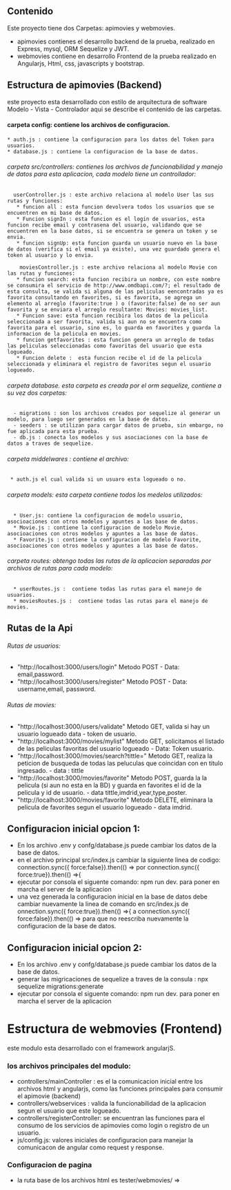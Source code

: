 ## Contenido
Este proyecto tiene dos Carpetas: apimovies y webmovies.
 + apimovies contienes el desarrollo backend de la prueba, realizado en Express, mysql, ORM  Sequelize y JWT. 
 + webmovies contiene en desarrollo Frontend de la prueba realizado en Angularjs, Html, css, javascripts y bootstrap.

 ## Estructura de apimovies (Backend)
 este proyecto esta desarrollado con estilo de arquitectura de software Modelo - Vista - Controlador aqui se describe el contenido de las carpetas.
 
 #### carpeta config: contiene los archivos de configuracion.
    * auth.js : contiene la configuracion para los datos del Token para usuarios.
    * database.js : contiene la configuracion de la base de datos.
    
###### carpeta src/controllers:  contienes los archivos de funcionabilidad y manejo de datos para esta aplicacion, cada modelo tiene un controllador:

      userController.js : este archivo relaciona al modelo User las sus rutas y funciones:
       * funcion all : esta funcion devolvera todos los usuarios que se encuentren en mi base de datos.
       * Funcion signIn : esta funcion es el login de usuarios, esta funcion recibe email y contrasena del usuario, validando que se encuentren en la base datos, si se encuentra se genera un token y se envia.
       * funcion signUp: esta funcion guarda un usuario nuevo en la base de datos (verifica si el email ya existe), una vez guardado genera el token al usuario y lo envia.
       
        moviesController.js : este archivo relaciona al modelo Movie con las rutas y funciones:
       * funcion search: esta funcion recibira un nombre, con este nombre se consumira el servicio de http://www.omdbapi.com/?; el resultado de esta consulta, se valida si alguna de las peliculas eencontradas ya es favorita consultando en favorites, si es favorita, se agrega un elemento al arreglo (favorite:true ) o (favorite:false) de no ser aun favorita y se enviara el arreglo resultante: Movies: movies_list.
       * Funcion save: esta funcion recibira los datos de la pelicula seleccionada a ser favorita, valida si aun no se encuentra como favorita para el usuario, sino es, lo guarda en favorites y guarda la informacion de la pelicula en movies.
       * funcion getfavorites : esta funcion genera un arreglo de todas las peliculas seleccionadas como favoritas del usuario que esta logueado.
       * Funcion delete :  esta funcion recibe el id de la pelicula seleccionada y eliminara el registro de favorites segun el usuario logueado.

   ###### carpeta database. esta carpeta es creada por el orm sequelize, contiene a su vez dos carpetas:
      - migrations : son los archivos creados por sequelize al generar un modelo, para luego ser generados en la base de datos.
      - seeders : se utilizan para cargar datos de prueba, sin embargo, no fue aplicada para esta prueba.
      - db.js : conecta los modelos y sus asociaciones con la base de datos a traves de sequelize.
   ###### carpeta middelwares : contiene el archivo:
     * auth.js el cual valida si un usuaro esta logueado o no.
   
   ###### carpeta models: esta carpeta contiene todos los medelos utilizados:
      * User.js: contiene la configuracion de modelo usuario, asocioaciones con otros modelos y apuntes a las base de datos.
      * Movie.js : contiene la configuracion de modelo Movie, asocioaciones con otros modelos y apuntes a las base de datos.
      * Favorite.js : contiene la configuracion de modelo Favorite, asocioaciones con otros modelos y apuntes a las base de datos.
  
  ###### carpeta routes: obtengo todas las rutas de la aplicacion separadas por archivos de rutas para cada modelo:
      * userRoutes.js :  contiene todas las rutas para el manejo de usuarios.
      * moviesRoutes.js :  contiene todas las rutas para el manejo de movies.
      
  ## Rutas de la Api
  ###### Rutas de usuarios:
   + "http://localhost:3000/users/login" Metodo POST - Data: email,password.
   + "http://localhost:3000/users/register" Metodo POST - Data: username,email, password.
  ###### Rutas de movies:
  * "http://localhost:3000/users/validate" Metodo GET, valida si hay un usuario logueado data - token de usuario.
  * "http://localhost:3000/movies/mylist" Metodo GET, solicitamos el listado de las peliculas favoritas del usuario logueado - Data: Token usuario.
  * "http://localhost:3000/movies/search?tittle=" Metodo GET, realiza la peticion de busqueda de todas las peluculas que coincidan con en titulo ingresado. - data : tittle
  * "http://localhost:3000/movies/favorite" Metodo POST, guarda la la pelicula (si aun no esta en la BD) y guarda en favorites el id de la pelicula y id de usuario. - data tittle,imdrid,year,type,poster.
  * "http://localhost:3000/movies/favorite" Metodo DELETE, eliminara la pelicula de favorites segun el usuario logueado - data imdrid.
  
  ## Configuracion inicial opcion 1:
  * En los archivo .env y confg/database.js puede cambiar los datos de la base de datos.
  * en el archivo principal src/index.js cambiar la siguiente linea de codigo: connection.sync({ force:false}).then(() => por connection.sync({ force:true}).then(() =>{
  * ejecutar por consola el siguente comando:  npm run dev. para poner en marcha el server de la aplicacion 
  * una vez generada la configuracion inicial en la base de datos debe cambiar nuevamente la linea de comando en src/index.js de onnection.sync({ force:true}).then(() =>{ a    connection.sync({ force:false}).then(() => para que no reescriba nuevamente la configuracion de la base de datos.
  
   ## Configuracion inicial opcion 2:
  * En los archivo .env y confg/database.js puede cambiar los datos de la base de datos.
  * generar las migricaciones de sequelize a traves de la consula :  npx sequelize migrations:generate
  * ejecutar por consola el siguente comando:  npm run dev. para poner en marcha el server de la aplicacion 
  
  # Estructura de webmovies (Frontend)
 este modulo esta desarrollado con el framework angularjS.
 
 ### los archivos principales del modulo:
 *  controllers/mainController : es el la comunicacion inicial entre los archivos html y angularjs, como las funciones principales para consumir el apimovie (backend)
 *  controllers/webservices : valida la funcionabilidad de la aplicacion segun el usuario que este logueado.
 *  controllers/registerController: se encuentran las funciones para el consumo de los servicios de apimovies como login o registro de un usuario.
 *  js/config.js: valores iniciales de configuracion para manejar la comunicacon de angular como request y response.
 
 ### Configuracion de pagina
  * la ruta base de los archivos html es tester/webmovies/ => <base href="/tester/webmovies/">
 
 
  
  
